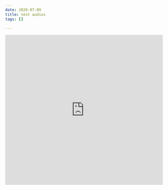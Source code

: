 ```yaml
---
date: 2020-07-09
title: test audius
tags: []

---
```

<iframe src=https://audius.co/embed/track?id=77114&ownerId=21526&flavor=card width="100%" height="480" allow="encrypted-media" style="border: none;"></iframe>